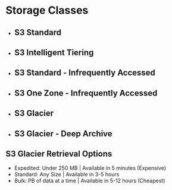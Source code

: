 # Storage Classes
- ## S3 Standard 
- ## S3  Intelligent Tiering 
- ## S3 Standard - Infrequently Accessed
- ## S3 One Zone - Infrequently Accessed
- ## S3 Glacier
- ## S3 Glacier - Deep Archive 

## S3 Glacier Retrieval Options
- Expedited: Under 250 MB | Available in 5 minutes (Expensive)
- Standard: Any Size | Available in 3-5 hours
- Bulk: PB of data at a time | Available in 5-12 hours (Cheapest)